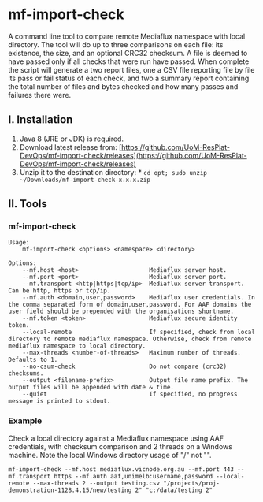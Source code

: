 # mf-import-check
A command line tool to compare remote Mediaflux namespace with local directory. The tool will do up to three comparisons on each file: its existence, the size, and an optional CRC32 checksum. A file is deemed to have passed only if all checks that were run have passed. When complete the script will generate a two report files, one a CSV file reporting file by file its pass or fail status of each check, and two a summary report containing the total number of files and bytes checked and how many passes and failures there were.

## I. Installation

  1. Java 8 (JRE or JDK) is required.
  2. Download latest release from: [https://github.com/UoM-ResPlat-DevOps/mf-import-check/releases](https://github.com/UoM-ResPlat-DevOps/mf-import-check/releases)
  3. Unzip it to the destination directory:
    * ```cd opt; sudo unzip ~/Downloads/mf-import-check-x.x.x.zip```

## II. Tools

### mf-import-check

```
Usage: 
    mf-import-check <options> <namespace> <directory>

Options:
    --mf.host <host>                    Mediaflux server host.
    --mf.port <port>                    Mediaflux server port.
    --mf.transport <http|https|tcp/ip>  Mediaflux server transport. Can be http, https or tcp/ip.
    --mf.auth <domain,user,password>    Mediaflux user credentials. In the comma separated form of domain,user,password. For AAF domains the user field should be prepended with the organisations shortname.
    --mf.token <token>                  Mediaflux secure identity token.
    --local-remote                      If specified, check from local directory to remote mediaflux namespace. Otherwise, check from remote mediaflux namespace to local directory.
    --max-threads <number-of-threads>   Maximum number of threads. Defaults to 1.
    --no-csum-check                     Do not compare (crc32) checksums.
    --output <filename-prefix>          Output file name prefix. The output files will be appended with date & time.
    --quiet                             If specified, no progress message is printed to stdout.
```

### Example
Check a local directory against a Mediaflux namespace using AAF credentials, with checksum comparison and 2 threads on a Windows machine. Note the local Windows directory usage of "/" not "\".

```
mf-import-check --mf.host mediaflux.vicnode.org.au --mf.port 443 --mf.transport https --mf.auth aaf,unimelb:username,password --local-remote --max-threads 2 --output testing.csv "/projects/proj-demonstration-1128.4.15/new/testing 2" "c:/data/testing 2"
```
